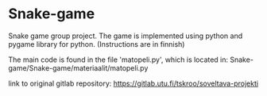 # Snake-game
Snake game group project. The game is implemented using python and pygame library for python. (Instructions are in finnish)

The main code is found in the file 'matopeli.py', which is located in: Snake-game/Snake-game/materiaalit/matopeli.py

link to original gitlab repository: https://gitlab.utu.fi/tskroo/soveltava-projekti
